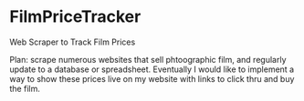 # FilmPriceTracker
Web Scraper to Track Film Prices

Plan: scrape numerous websites that sell phtoographic film, and regularly update to a database or spreadsheet.  Eventually I would like to implement a way to show these prices live on my website with links to click thru and buy the film.
